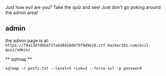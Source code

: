 Just how evil are you? Take the quiz and see! Just don't go poking around the admin area!

## admin

the admin page is at:
`https://f9a13d7dbbdf5fa6d8410d6f9f9d9e10.ctf.hacker101.com/evil-quiz/admin/`

** sqlmap **

`sqlmap -r posts.txt --level=5 risk=3 --force-ssl -p password`

